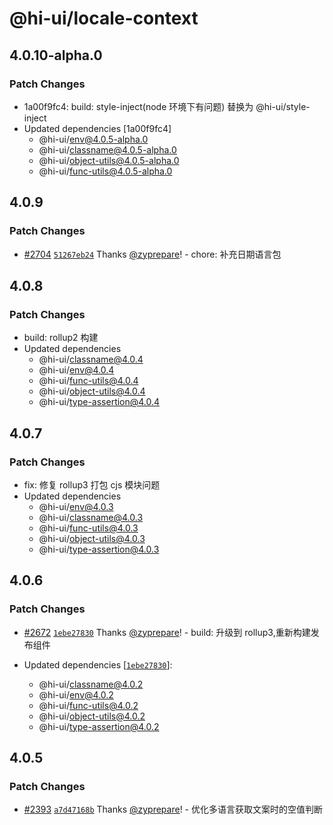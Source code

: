 # @hi-ui/locale-context

## 4.0.10-alpha.0

### Patch Changes

- 1a00f9fc4: build: style-inject(node 环境下有问题) 替换为 @hi-ui/style-inject
- Updated dependencies [1a00f9fc4]
  - @hi-ui/env@4.0.5-alpha.0
  - @hi-ui/classname@4.0.5-alpha.0
  - @hi-ui/object-utils@4.0.5-alpha.0
  - @hi-ui/func-utils@4.0.5-alpha.0

## 4.0.9

### Patch Changes

- [#2704](https://github.com/XiaoMi/hiui/pull/2704) [`51267eb24`](https://github.com/XiaoMi/hiui/commit/51267eb2408ee50970e2d354eaa554a34df00878) Thanks [@zyprepare](https://github.com/zyprepare)! - chore: 补充日期语言包

## 4.0.8

### Patch Changes

- build: rollup2 构建
- Updated dependencies
  - @hi-ui/classname@4.0.4
  - @hi-ui/env@4.0.4
  - @hi-ui/func-utils@4.0.4
  - @hi-ui/object-utils@4.0.4
  - @hi-ui/type-assertion@4.0.4

## 4.0.7

### Patch Changes

- fix: 修复 rollup3 打包 cjs 模块问题
- Updated dependencies
  - @hi-ui/env@4.0.3
  - @hi-ui/classname@4.0.3
  - @hi-ui/func-utils@4.0.3
  - @hi-ui/object-utils@4.0.3
  - @hi-ui/type-assertion@4.0.3

## 4.0.6

### Patch Changes

- [#2672](https://github.com/XiaoMi/hiui/pull/2672) [`1ebe27830`](https://github.com/XiaoMi/hiui/commit/1ebe2783098b3a8cd980bd10076d67635463800e) Thanks [@zyprepare](https://github.com/zyprepare)! - build: 升级到 rollup3,重新构建发布组件

- Updated dependencies [[`1ebe27830`](https://github.com/XiaoMi/hiui/commit/1ebe2783098b3a8cd980bd10076d67635463800e)]:
  - @hi-ui/classname@4.0.2
  - @hi-ui/env@4.0.2
  - @hi-ui/func-utils@4.0.2
  - @hi-ui/object-utils@4.0.2
  - @hi-ui/type-assertion@4.0.2

## 4.0.5

### Patch Changes

- [#2393](https://github.com/XiaoMi/hiui/pull/2393) [`a7d47168b`](https://github.com/XiaoMi/hiui/commit/a7d47168b519cacfd7b34edf6ba239c5b0b92284) Thanks [@zyprepare](https://github.com/zyprepare)! - 优化多语言获取文案时的空值判断
